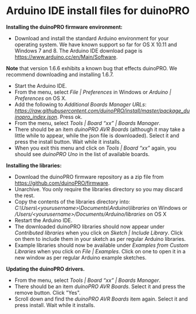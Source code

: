 # **Arduino IDE install files for duinoPRO**

**Installing the duinoPRO firmware environment:**

- Download and install the standard Arduino environment for your operating system. We have known support so far for OS X 10.11 and Windows 7 and 8.  The Arduino IDE download page is https://www.arduino.cc/en/Main/Software.  

**Note** that version 1.6.6 exhibits a known bug that effects duinoPRO.  We recommend downloading and installing 1.6.7.

- Start the Arduino IDE.
- From the menu, select *File | Preferences* in Windows or *Arduino | Preferences* on OS X.
- Add the following to *Additional Boards Manager URLs*: *https://raw.githubusercontent.com/duinoPRO/install/master/package_duinopro_index.json*.  Press ok.
- From the menu, select *Tools | Board “xx” | Boards Manager*.
- There should be an item *duinoPRO AVR Boards* (although it may take a little while to appear, while the json file is downloaded).  Select it and press the install button.  Wait while it installs.
- When you exit this menu and click on *Tools | Board “xx”* again, you should see *duinoPRO Uno* in the list of available boards.

**Installing the libraries:**
- Download the duinoPRO firmware repository as a zip file from https://github.com/duinoPRO/firmware.
- Unarchive.  You only require the libraries directory so you may discard the rest.
- Copy the contents of the libraries directory into:
<br>*C:\Users\\\<yourusername>\Documents\Arduino\libraries* on Windows
or
<br>*/Users/\<yourusername>/Documents/Arduino/libraries* on OS X
- Restart the Arduino IDE.
- The downloaded duinoPRO libraries should now appear under *Contributed libraries* when you click on *Sketch | Include Library*.  Click on them to include them in your sketch as per regular Arduino libraries.
- Example libraries should now be available under *Examples from Custom Libraries* when you click on *File | Examples*.  Click on one to open it in a new window as per regular Arduino example sketches.

**Updating the duinoPRO drivers.**
- From the menu, select *Tools | Board “xx” | Boards Manager*.
- There should be an item *duinoPRO AVR Boards*.  Select it and press the remove button.  Click "Yes".
- Scroll down and find the *duinoPRO AVR Boards* item again.  Select it and press install.  Wait while it installs.
